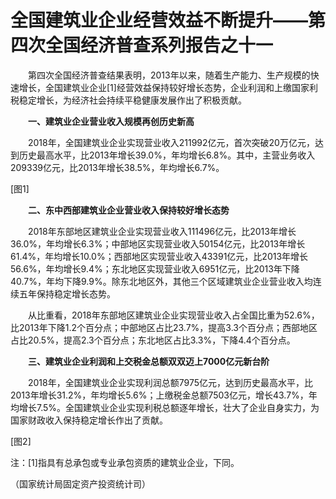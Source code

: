 # 全国建筑业企业经营效益不断提升——第四次全国经济普查系列报告之十一

　　第四次全国经济普查结果表明，2013年以来，随着生产能力、生产规模的快速增长，全国建筑业企业\[1\]经营效益保持较好增长态势，企业利润和上缴国家利税稳定增长，为经济社会持续平稳健康发展作出了积极贡献。

　　**一、建筑业企业营业收入规模再创历史新高**

　　2018年，全国建筑业企业实现营业收入211992亿元，首次突破20万亿元，达到历史最高水平，比2013年增长39.0%，年均增长6.8%。其中，主营业务收入209339亿元，比2013年增长38.5%，年均增长6.7%。

\[图1\]

　　**二、东中西部建筑业企业营业收入保持较好增长态势**

　　2018年东部地区建筑业企业实现营业收入111496亿元，比2013年增长36.0%，年均增长6.3%；中部地区实现营业收入50154亿元，比2013年增长61.4%，年均增长10.0%；西部地区实现营业收入43391亿元，比2013年增长56.6%，年均增长9.4%；东北地区实现营业收入6951亿元，比2013年下降40.7%，年均下降9.9%。除东北地区外，其他三个区域建筑业企业营业收入均连续五年保持稳定增长态势。

　　从比重看，2018年东部地区建筑业企业实现营业收入占全国比重为52.6%，比2013年下降1.2个百分点；中部地区占比23.7%，提高3.3个百分点；西部地区占比20.5%，提高2.3个百分点；东北地区占比3.3%，下降4.4个百分点。

　　**三、建筑业企业利润和上交税金总额双双迈上****7000****亿元新台阶**

　　2018年，全国建筑业企业实现利润总额7975亿元，达到历史最高水平，比2013年增长31.2%，年均增长5.6%；上缴税金总额7503亿元，增长43.7%，年均增长7.5%。全国建筑业企业实现利税总额逐年增长，壮大了企业自身实力，为国家财政收入保持稳定增长作出了贡献。

\[图2\]

注：\[1\]指具有总承包或专业承包资质的建筑业企业，下同。

（国家统计局固定资产投资统计司）